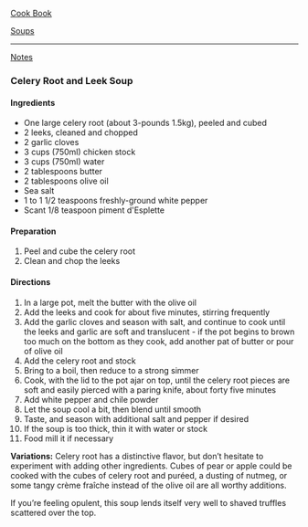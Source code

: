 [Cook Book](https://github.com/vmsmith/CookBook/blob/master/README.md)  

[Soups](https://github.com/vmsmith/CookBook/blob/master/soups.md)  

-----   

[Notes](https://github.com/vmsmith/CookBook/blob/master/notes.md)  

### Celery Root and Leek Soup  

#### Ingredients  

* One large celery root (about 3-pounds 1.5kg), peeled and cubed  
* 2 leeks, cleaned and chopped  
* 2 garlic cloves  
* 3 cups (750ml) chicken stock  
* 3 cups (750ml) water   
* 2 tablespoons butter  
* 2 tablespoons olive oil  
* Sea salt  
* 1 to 1 1/2 teaspoons freshly-ground white pepper    
* Scant 1/8 teaspoon piment d'Esplette     

#### Preparation  

1. Peel and cube the celery root  
2. Clean and chop the leeks  

#### Directions  

1. In a large pot, melt the butter with the olive oil  
2. Add the leeks and cook for about five minutes, stirring frequently     
3. Add the garlic cloves and season with salt, and continue to cook until the leeks and garlic are soft and translucent - if the pot begins to brown too much on the bottom as they cook, add another pat of butter or pour of olive oil  
4. Add the celery root and stock    
5. Bring to a boil, then reduce to a strong simmer   
6. Cook, with the lid to the pot ajar on top, until the celery root pieces are soft and easily pierced with a paring knife, about forty five minutes  
7. Add white pepper and chile powder
8. Let the soup cool a bit, then blend until smooth   
9. Taste, and season with additional salt and pepper if desired    
10. If the soup is too thick, thin it with water or stock  
11. Food mill it if necessary   

**Variations:** Celery root has a distinctive flavor, but don’t hesitate to experiment with adding other ingredients. Cubes of pear or apple could be cooked with the cubes of celery root and puréed, a dusting of nutmeg, or some tangy crème fraîche instead of the olive oil are all worthy additions.

If you’re feeling opulent, this soup lends itself very well to shaved truffles scattered over the top.
